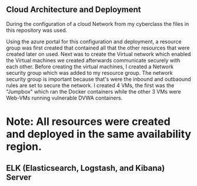 ## Cloud Architecture and Deployment

During the configuration of a cloud Network from my cyberclass the files in this repository was used.

Using the azure portal for this configuration and deployment, a resource group was first created that contained all that the other resources that were created later on used.
Next was to create the Virtual network which enabled the Virtual machines we created afterwards communicate securely with each other. Before creating the virtual machines, I created a Network security group which was added to my resource group. The network security group is important because that's were the inbound and outbaound rules are set to secure the network.
I created 4 VMs, the first was the "Jumpbox" which ran the Docker containers while the other 3 VMs were Web-VMs running vulnerable DVWA containers.

# Note: All resources were created and deployed in the same availability region.


## ELK (Elasticsearch, Logstash, and Kibana) Server

